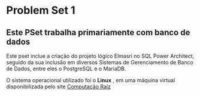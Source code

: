 # Problem Set 1
## Este PSet trabalha primariamente com banco de dados
Este pset inclue a criação do projeto lógico Elmasri no SQL Power Architect, seguido da sua inclusão em diversos Sistemas de Gerenciamento de Banco de Dados,
entre eles o PostgreSQL e o MariaDB.

O sistema operacional utilizado foi o **Linux** , em uma máquina virtual disponibilizada pelo site [Computação Raíz](https://www.computacaoraiz.com.br/2022/03/17/maquina-virtual-para-o-estudo-de-sistemas-de-gerenciamento-de-bancos-de-dados-db-server/)
